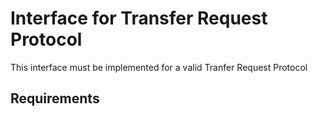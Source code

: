 # Interface for Transfer Request Protocol

This interface must be implemented for a valid Tranfer Request Protocol

## Requirements